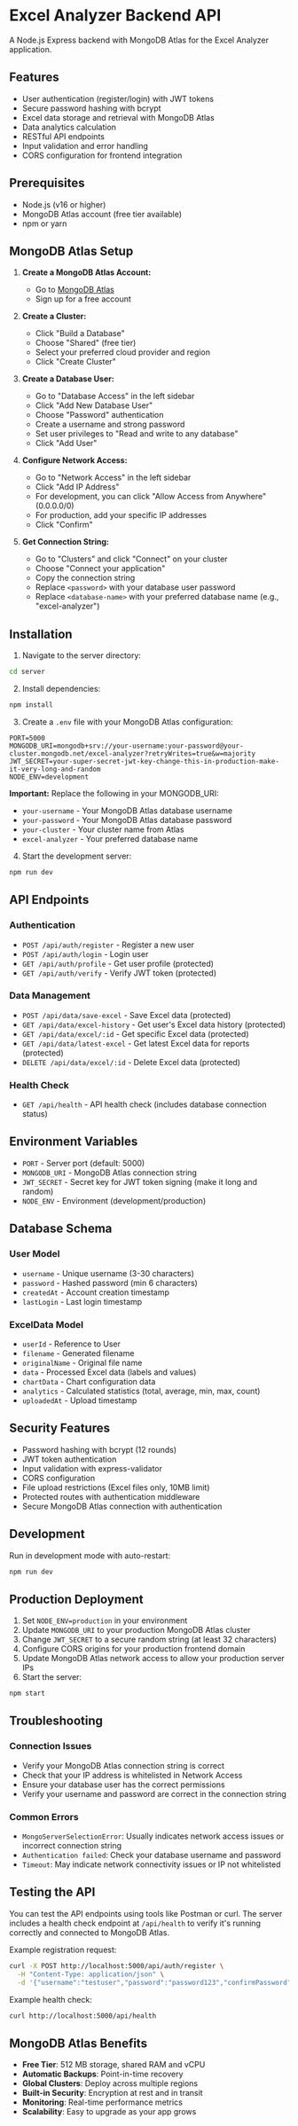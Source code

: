 # Excel Analyzer Backend API

A Node.js Express backend with MongoDB Atlas for the Excel Analyzer application.

## Features

- User authentication (register/login) with JWT tokens
- Secure password hashing with bcrypt
- Excel data storage and retrieval with MongoDB Atlas
- Data analytics calculation
- RESTful API endpoints
- Input validation and error handling
- CORS configuration for frontend integration

## Prerequisites

- Node.js (v16 or higher)
- MongoDB Atlas account (free tier available)
- npm or yarn

## MongoDB Atlas Setup

1. **Create a MongoDB Atlas Account:**
   - Go to [MongoDB Atlas](https://www.mongodb.com/atlas)
   - Sign up for a free account

2. **Create a Cluster:**
   - Click "Build a Database"
   - Choose "Shared" (free tier)
   - Select your preferred cloud provider and region
   - Click "Create Cluster"

3. **Create a Database User:**
   - Go to "Database Access" in the left sidebar
   - Click "Add New Database User"
   - Choose "Password" authentication
   - Create a username and strong password
   - Set user privileges to "Read and write to any database"
   - Click "Add User"

4. **Configure Network Access:**
   - Go to "Network Access" in the left sidebar
   - Click "Add IP Address"
   - For development, you can click "Allow Access from Anywhere" (0.0.0.0/0)
   - For production, add your specific IP addresses
   - Click "Confirm"

5. **Get Connection String:**
   - Go to "Clusters" and click "Connect" on your cluster
   - Choose "Connect your application"
   - Copy the connection string
   - Replace `<password>` with your database user password
   - Replace `<database-name>` with your preferred database name (e.g., "excel-analyzer")

## Installation

1. Navigate to the server directory:
```bash
cd server
```

2. Install dependencies:
```bash
npm install
```

3. Create a `.env` file with your MongoDB Atlas configuration:
```env
PORT=5000
MONGODB_URI=mongodb+srv://your-username:your-password@your-cluster.mongodb.net/excel-analyzer?retryWrites=true&w=majority
JWT_SECRET=your-super-secret-jwt-key-change-this-in-production-make-it-very-long-and-random
NODE_ENV=development
```

**Important:** Replace the following in your MONGODB_URI:
- `your-username` - Your MongoDB Atlas database username
- `your-password` - Your MongoDB Atlas database password
- `your-cluster` - Your cluster name from Atlas
- `excel-analyzer` - Your preferred database name

4. Start the development server:
```bash
npm run dev
```

## API Endpoints

### Authentication
- `POST /api/auth/register` - Register a new user
- `POST /api/auth/login` - Login user
- `GET /api/auth/profile` - Get user profile (protected)
- `GET /api/auth/verify` - Verify JWT token (protected)

### Data Management
- `POST /api/data/save-excel` - Save Excel data (protected)
- `GET /api/data/excel-history` - Get user's Excel data history (protected)
- `GET /api/data/excel/:id` - Get specific Excel data (protected)
- `GET /api/data/latest-excel` - Get latest Excel data for reports (protected)
- `DELETE /api/data/excel/:id` - Delete Excel data (protected)

### Health Check
- `GET /api/health` - API health check (includes database connection status)

## Environment Variables

- `PORT` - Server port (default: 5000)
- `MONGODB_URI` - MongoDB Atlas connection string
- `JWT_SECRET` - Secret key for JWT token signing (make it long and random)
- `NODE_ENV` - Environment (development/production)

## Database Schema

### User Model
- `username` - Unique username (3-30 characters)
- `password` - Hashed password (min 6 characters)
- `createdAt` - Account creation timestamp
- `lastLogin` - Last login timestamp

### ExcelData Model
- `userId` - Reference to User
- `filename` - Generated filename
- `originalName` - Original file name
- `data` - Processed Excel data (labels and values)
- `chartData` - Chart configuration data
- `analytics` - Calculated statistics (total, average, min, max, count)
- `uploadedAt` - Upload timestamp

## Security Features

- Password hashing with bcrypt (12 rounds)
- JWT token authentication
- Input validation with express-validator
- CORS configuration
- File upload restrictions (Excel files only, 10MB limit)
- Protected routes with authentication middleware
- Secure MongoDB Atlas connection with authentication

## Development

Run in development mode with auto-restart:
```bash
npm run dev
```

## Production Deployment

1. Set `NODE_ENV=production` in your environment
2. Update `MONGODB_URI` to your production MongoDB Atlas cluster
3. Change `JWT_SECRET` to a secure random string (at least 32 characters)
4. Configure CORS origins for your production frontend domain
5. Update MongoDB Atlas network access to allow your production server IPs
6. Start the server:
```bash
npm start
```

## Troubleshooting

### Connection Issues
- Verify your MongoDB Atlas connection string is correct
- Check that your IP address is whitelisted in Network Access
- Ensure your database user has the correct permissions
- Verify your username and password are correct in the connection string

### Common Errors
- `MongoServerSelectionError`: Usually indicates network access issues or incorrect connection string
- `Authentication failed`: Check your database username and password
- `Timeout`: May indicate network connectivity issues or IP not whitelisted

## Testing the API

You can test the API endpoints using tools like Postman or curl. The server includes a health check endpoint at `/api/health` to verify it's running correctly and connected to MongoDB Atlas.

Example registration request:
```bash
curl -X POST http://localhost:5000/api/auth/register \
  -H "Content-Type: application/json" \
  -d '{"username":"testuser","password":"password123","confirmPassword":"password123"}'
```

Example health check:
```bash
curl http://localhost:5000/api/health
```

## MongoDB Atlas Benefits

- **Free Tier**: 512 MB storage, shared RAM and vCPU
- **Automatic Backups**: Point-in-time recovery
- **Global Clusters**: Deploy across multiple regions
- **Built-in Security**: Encryption at rest and in transit
- **Monitoring**: Real-time performance metrics
- **Scalability**: Easy to upgrade as your app grows
